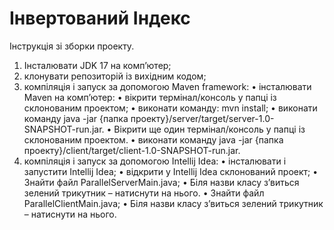 # Інвертований Індекс

Інструкція зі зборки проекту.

1) Інсталювати JDK 17 на комп’ютер;
2) клонувати репозиторій із вихідним кодом;
3) компіляція і запуск за допомогою Maven framework:
    • інсталювати Maven на комп’ютер:
    • вікрити термінал/консоль у папці із склонованим проектом;
    • виконати команду: mvn install;
    • виконати команду java -jar {папка проекту}/server/target/server-1.0-SNAPSHOT-run.jar.
    • Вікрити ще один термінал/консоль у папці із склонованим проектом.
    • виконати команду java -jar {папка проекту}/client/target/client-1.0-SNAPSHOT-run.jar.
4) компіляція і запуск за допомогою Intellij Idea:
    •  інсталювати і запустити Intellij Idea;
    • відкрити у Intellij Idea склонований проект;
    • Знайти файл ParallelServerMain.java;
    • Біля назви класу з’виться зелений трикутник – натиснути на нього.
    • Знайти файл ParallelClientMain.java;
    • Біля назви класу з’виться зелений трикутник – натиснути на нього.
